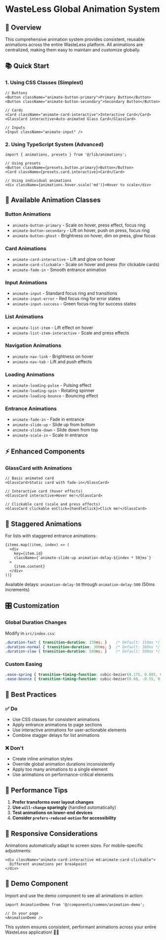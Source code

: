 # WasteLess Global Animation System

## 🎯 **Overview**

This comprehensive animation system provides consistent, reusable animations across the entire WasteLess platform. All animations are centralized, making them easy to maintain and customize globally.

## 📚 **Quick Start**

### **1. Using CSS Classes (Simplest)**
```tsx
// Buttons
<Button className="animate-button-primary">Primary Button</Button>
<Button className="animate-button-secondary">Secondary Button</Button>

// Cards
<Card className="animate-card-interactive">Interactive Card</Card>
<GlassCard interactive>Auto-animated Glass Card</GlassCard>

// Inputs
<Input className="animate-input" />
```

### **2. Using TypeScript System (Advanced)**
```tsx
import { animations, presets } from '@/lib/animations';

// Using presets
<Button className={presets.button.primary}>Button</Button>
<Card className={presets.card.interactive}>Card</Card>

// Using individual animations
<div className={animations.hover.scale('md')}>Hover to scale</div>
```

## 🎨 **Available Animation Classes**

### **Button Animations**
- `animate-button-primary` - Scale on hover, press effect, focus ring
- `animate-button-secondary` - Lift on hover, push on press, focus ring  
- `animate-button-ghost` - Brightness on hover, dim on press, glow focus

### **Card Animations**
- `animate-card-interactive` - Lift and glow on hover
- `animate-card-clickable` - Scale on hover and press (for clickable cards)
- `animate-fade-in` - Smooth entrance animation

### **Input Animations**
- `animate-input` - Standard focus ring and transitions
- `animate-input-error` - Red focus ring for error states
- `animate-input-success` - Green focus ring for success states

### **List Animations**
- `animate-list-item` - Lift effect on hover
- `animate-list-item-interactive` - Scale and press effects

### **Navigation Animations**
- `animate-nav-link` - Brightness on hover
- `animate-nav-tab` - Lift and push effects

### **Loading Animations**
- `animate-loading-pulse` - Pulsing effect
- `animate-loading-spin` - Rotating spinner
- `animate-loading-bounce` - Bouncing effect

### **Entrance Animations**
- `animate-fade-in` - Fade in entrance
- `animate-slide-up` - Slide up from bottom
- `animate-slide-down` - Slide down from top
- `animate-scale-in` - Scale in entrance

## ⚡ **Enhanced Components**

### **GlassCard with Animations**
```tsx
// Basic animated card
<GlassCard>Static card with fade-in</GlassCard>

// Interactive card (hover effects)
<GlassCard interactive>Hover me!</GlassCard>

// Clickable card (scale and press effects)  
<GlassCard clickable onClick={handleClick}>Click me!</GlassCard>
```

## 🔧 **Staggered Animations**

For lists with staggered entrance animations:

```tsx
{items.map((item, index) => (
  <div
    key={item.id}
    className={`animate-slide-up animation-delay-${index * 50}ms`}
  >
    {item.content}
  </div>
))}
```

Available delays: `animation-delay-50` through `animation-delay-500` (50ms increments)

## 🎛️ **Customization**

### **Global Duration Changes**
Modify in `src/index.css`:
```css
.duration-fast { transition-duration: 150ms; }    /* Default: 150ms */
.duration-normal { transition-duration: 300ms; }  /* Default: 300ms */
.duration-slow { transition-duration: 500ms; }    /* Default: 500ms */
```

### **Custom Easing**
```css
.ease-spring { transition-timing-function: cubic-bezier(0.175, 0.885, 0.32, 1.275); }
.ease-bounce { transition-timing-function: cubic-bezier(0.68, -0.55, 0.265, 1.55); }
```

## 📖 **Best Practices**

### **✅ Do**
- Use CSS classes for consistent animations
- Apply entrance animations to page sections
- Use interactive animations for user-actionable elements
- Combine stagger delays for list animations

### **❌ Don't**
- Create inline animation styles
- Override global animation durations inconsistently
- Apply too many animations to a single element
- Use animations on performance-critical elements

## 🚀 **Performance Tips**

1. **Prefer transforms over layout changes**
2. **Use `will-change` sparingly** (handled automatically)
3. **Test animations on lower-end devices**
4. **Consider `prefers-reduced-motion` for accessibility**

## 📱 **Responsive Considerations**

Animations automatically adapt to screen sizes. For mobile-specific adjustments:

```tsx
<div className="animate-card-interactive md:animate-card-clickable">
  Different animations per breakpoint
</div>
```

## 🎪 **Demo Component**

Import and use the demo component to see all animations in action:

```tsx
import AnimationDemo from '@/components/common/animation-demo';

// In your page
<AnimationDemo />
```

This system ensures consistent, performant animations across your entire WasteLess application! 🌿✨